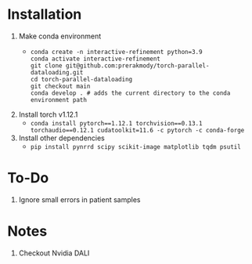 


# Installation
1. Make conda environment
    - ```
      conda create -n interactive-refinement python=3.9
      conda activate interactive-refinement
      git clone git@github.com:prerakmody/torch-parallel-dataloading.git
      cd torch-parallel-dataloading
      git checkout main
      conda develop . # adds the current directory to the conda environment path
      ```
2. Install torch v1.12.1
    - `conda install pytorch==1.12.1 torchvision==0.13.1 torchaudio==0.12.1 cudatoolkit=11.6 -c pytorch -c conda-forge`
3. Install other dependencies
    - `pip install pynrrd scipy scikit-image matplotlib tqdm psutil`

# To-Do
1. Ignore small errors in patient samples

# Notes
1. Checkout Nvidia DALI

